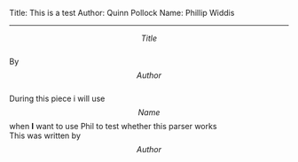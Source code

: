 Title: This is a test
Author: Quinn Pollock
Name: Phillip Widdis
******
$$Title$$  
By $$Author$$  
During this piece i will use $$Name$$ when **I** want to use Phil to test whether this parser works  
This was written by $$Author$$